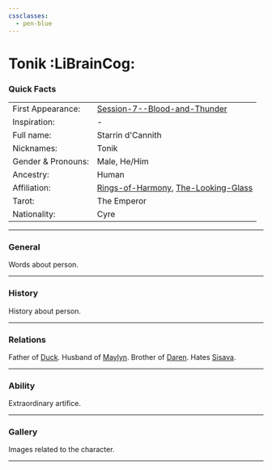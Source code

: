 ```yaml
---
cssclasses:
  - pen-blue
---
```

<link rel="stylesheet" href="https://cdn.jsdelivr.net/npm/rpg-awesome@latest/css/rpg-awesome.min.css">
<link rel="stylesheet" href="https://cdn.jsdelivr.net/npm/remixicon@4.5.0/fonts/remixicon.min.css"> 

# Tonik :LiBrainCog:
### Quick Facts

|                    |                                                                                                          |
| ------------------ | -------------------------------------------------------------------------------------------------------- |
| First Appearance:  | [Session-7--Blood-and-Thunder](../-Session-Notes/-1-Gathering-Storms/Session-7--Blood-and-Thunder.md)    |
| Inspiration:          | -                                                                                                        |
| Full name:         | Starrin d'Cannith                                                                                        |
| Nicknames:         | Tonik                                                                                                    |
| Gender & Pronouns: | Male, He/Him                                                                                             |
| Ancestry:          | Human                                                                                                    |
| Affiliation:       | [Rings-of-Harmony](../-Groups/Rings-of-Harmony.md), [The-Looking-Glass](../-Groups/The-Looking-Glass.md) |
| Tarot:             | The Emperor                                                                                              |
| Nationality:       | Cyre                                                                                                     |
***
### General <i class="ri-checkbox-blank-line"></i>
Words about person.

***
### History <i class="ri-history-line"></i>
History <i class="ri-history-line"></i> about person.

***
### Relations <i class="ri-user-line"></i>
Father of [Duck](-Player/Duck.md).
Husband of [Maylyn](Maylyn.md).
Brother of [Daren](../../-Sacrosanct/Characters/Daren.md).
Hates [Sisava](-Player/Sisava.md).

***
### Ability <i class="ri-star-line"></i>
Extraordinary artifice.

***
### Gallery <i class="ri-image-line"></i>
Images related to the character.

***
